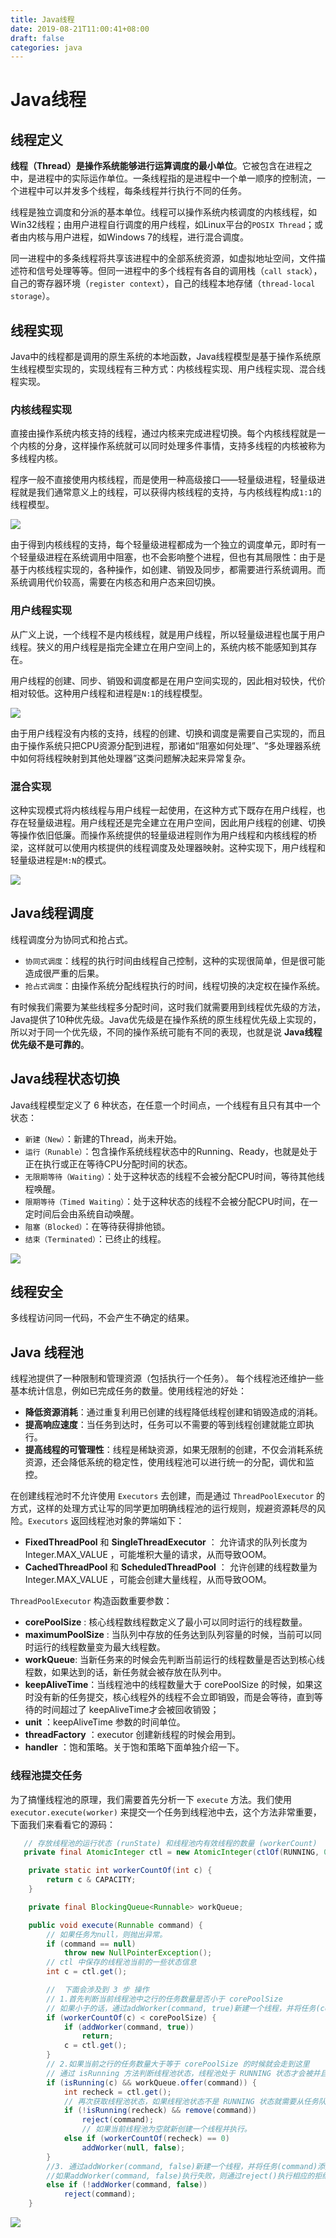 ```yaml
---
title: Java线程
date: 2019-08-21T11:00:41+08:00
draft: false
categories: java
---
```


# Java线程

## 线程定义

**线程（Thread）是操作系统能够进行运算调度的最小单位**。它被包含在进程之中，是进程中的实际运作单位。一条线程指的是进程中一个单一顺序的控制流，一个进程中可以并发多个线程，每条线程并行执行不同的任务。

线程是独立调度和分派的基本单位。线程可以操作系统内核调度的内核线程，如Win32线程；由用户进程自行调度的用户线程，如Linux平台的`POSIX Thread`；或者由内核与用户进程，如Windows 7的线程，进行混合调度。

同一进程中的多条线程将共享该进程中的全部系统资源，如虚拟地址空间，文件描述符和信号处理等等。但同一进程中的多个线程有各自的调用栈（`call stack`），自己的寄存器环境（`register context`），自己的线程本地存储（`thread-local storage`）。

## 线程实现

Java中的线程都是调用的原生系统的本地函数，Java线程模型是基于操作系统原生线程模型实现的，实现线程有三种方式：内核线程实现、用户线程实现、混合线程实现。

### 内核线程实现

直接由操作系统内核支持的线程，通过内核来完成进程切换。每个内核线程就是一个内核的分身，这样操作系统就可以同时处理多件事情，支持多线程的内核被称为多线程内核。

程序一般不直接使用内核线程，而是使用一种高级接口——轻量级进程，轻量级进程就是我们通常意义上的线程，可以获得内核线程的支持，与内核线程构成`1:1`的线程模型。

![](images/kernel_thread.jpg)

由于得到内核线程的支持，每个轻量级进程都成为一个独立的调度单元，即时有一个轻量级进程在系统调用中阻塞，也不会影响整个进程，但也有其局限性：由于是基于内核线程实现的，各种操作，如创建、销毁及同步，都需要进行系统调用。而系统调用代价较高，需要在内核态和用户态来回切换。

### 用户线程实现

从广义上说，一个线程不是内核线程，就是用户线程，所以轻量级进程也属于用户线程。狭义的用户线程是指完全建立在用户空间上的，系统内核不能感知到其存在。

用户线程的创建、同步、销毁和调度都是在用户空间实现的，因此相对较快，代价相对较低。这种用户线程和进程是`N:1`的线程模型。

![](images/user_thread.jpg)

由于用户线程没有内核的支持，线程的创建、切换和调度是需要自己实现的，而且由于操作系统只把CPU资源分配到进程，那诸如“阻塞如何处理”、“多处理器系统中如何将线程映射到其他处理器”这类问题解决起来异常复杂。

### 混合实现

这种实现模式将内核线程与用户线程一起使用，在这种方式下既存在用户线程，也存在轻量级进程。用户线程还是完全建立在用户空间，因此用户线程的创建、切换等操作依旧低廉。而操作系统提供的轻量级进程则作为用户线程和内核线程的桥梁，这样就可以使用内核提供的线程调度及处理器映射。这种实现下，用户线程和轻量级进程是`M:N`的模式。

![](images/mix_thread.jpg)

## Java线程调度

线程调度分为协同式和抢占式。

  * `协同式调度`：线程的执行时间由线程自己控制，这种的实现很简单，但是很可能造成很严重的后果。
  * `抢占式调度`：由操作系统分配线程执行的时间，线程切换的决定权在操作系统。

有时候我们需要为某些线程多分配时间，这时我们就需要用到线程优先级的方法，Java提供了10种优先级。Java优先级是在操作系统的原生线程优先级上实现的，所以对于同一个优先级，不同的操作系统可能有不同的表现，也就是说 **Java线程优先级不是可靠的**。

## Java线程状态切换

Java线程模型定义了 6 种状态，在任意一个时间点，一个线程有且只有其中一个状态：

  * `新建（New）`：新建的Thread，尚未开始。
  * `运行（Runable）`：包含操作系统线程状态中的Running、Ready，也就是处于正在执行或正在等待CPU分配时间的状态。
  * `无限期等待（Waiting）`：处于这种状态的线程不会被分配CPU时间，等待其他线程唤醒。
  * `限期等待（Timed Waiting）`：处于这种状态的线程不会被分配CPU时间，在一定时间后会由系统自动唤醒。
  * `阻塞（Blocked）`：在等待获得排他锁。
  * `结束（Terminated）`：已终止的线程。

![](images/thread_status.jpg)

## 线程安全

多线程访问同一代码，不会产生不确定的结果。

## Java 线程池

线程池提供了一种限制和管理资源（包括执行一个任务）。 每个线程池还维护一些基本统计信息，例如已完成任务的数量。使用线程池的好处：

- **降低资源消耗**：通过重复利用已创建的线程降低线程创建和销毁造成的消耗。
- **提高响应速度**：当任务到达时，任务可以不需要的等到线程创建就能立即执行。
- **提高线程的可管理性**：线程是稀缺资源，如果无限制的创建，不仅会消耗系统资源，还会降低系统的稳定性，使用线程池可以进行统一的分配，调优和监控。

在创建线程池时不允许使用 `Executors` 去创建，而是通过 `ThreadPoolExecutor` 的方式，这样的处理方式让写的同学更加明确线程池的运行规则，规避资源耗尽的风险。`Executors` 返回线程池对象的弊端如下：

- **FixedThreadPool** 和 **SingleThreadExecutor** ： 允许请求的队列长度为 Integer.MAX_VALUE ，可能堆积大量的请求，从而导致OOM。
- **CachedThreadPool** 和 **ScheduledThreadPool** ： 允许创建的线程数量为 Integer.MAX_VALUE ，可能会创建大量线程，从而导致OOM。

`ThreadPoolExecutor` 构造函数重要参数：

- **corePoolSize** : 核心线程数线程数定义了最小可以同时运行的线程数量。
- **maximumPoolSize** : 当队列中存放的任务达到队列容量的时候，当前可以同时运行的线程数量变为最大线程数。
- **workQueue**: 当新任务来的时候会先判断当前运行的线程数量是否达到核心线程数，如果达到的话，新任务就会被存放在队列中。
- **keepAliveTime**：当线程池中的线程数量大于 corePoolSize 的时候，如果这时没有新的任务提交，核心线程外的线程不会立即销毁，而是会等待，直到等待的时间超过了 keepAliveTime才会被回收销毁；
- **unit** ：keepAliveTime 参数的时间单位。
- **threadFactory** ：executor 创建新线程的时候会用到。
- **handler** ：饱和策略。关于饱和策略下面单独介绍一下。

### 线程池提交任务

为了搞懂线程池的原理，我们需要首先分析一下 `execute` 方法。我们使用 `executor.execute(worker)` 来提交一个任务到线程池中去，这个方法非常重要，下面我们来看看它的源码：

```java
   // 存放线程池的运行状态 (runState) 和线程池内有效线程的数量 (workerCount)
   private final AtomicInteger ctl = new AtomicInteger(ctlOf(RUNNING, 0));

    private static int workerCountOf(int c) {
        return c & CAPACITY;
    }

    private final BlockingQueue<Runnable> workQueue;

    public void execute(Runnable command) {
        // 如果任务为null，则抛出异常。
        if (command == null)
            throw new NullPointerException();
        // ctl 中保存的线程池当前的一些状态信息
        int c = ctl.get();

        //  下面会涉及到 3 步 操作
        // 1.首先判断当前线程池中之行的任务数量是否小于 corePoolSize
        // 如果小于的话，通过addWorker(command, true)新建一个线程，并将任务(command)添加到该线程中；然后，启动该线程从而执行任务。
        if (workerCountOf(c) < corePoolSize) {
            if (addWorker(command, true))
                return;
            c = ctl.get();
        }
        // 2.如果当前之行的任务数量大于等于 corePoolSize 的时候就会走到这里
        // 通过 isRunning 方法判断线程池状态，线程池处于 RUNNING 状态才会被并且队列可以加入任务，该任务才会被加入进去
        if (isRunning(c) && workQueue.offer(command)) {
            int recheck = ctl.get();
            // 再次获取线程池状态，如果线程池状态不是 RUNNING 状态就需要从任务队列中移除任务，并尝试判断线程是否全部执行完毕。同时执行拒绝策略。
            if (!isRunning(recheck) && remove(command))
                reject(command);
                // 如果当前线程池为空就新创建一个线程并执行。
            else if (workerCountOf(recheck) == 0)
                addWorker(null, false);
        }
        //3. 通过addWorker(command, false)新建一个线程，并将任务(command)添加到该线程中；然后，启动该线程从而执行任务。
        //如果addWorker(command, false)执行失败，则通过reject()执行相应的拒绝策略的内容。
        else if (!addWorker(command, false))
            reject(command);
    }
```

![](assists/thread_pool_commit_task.png)